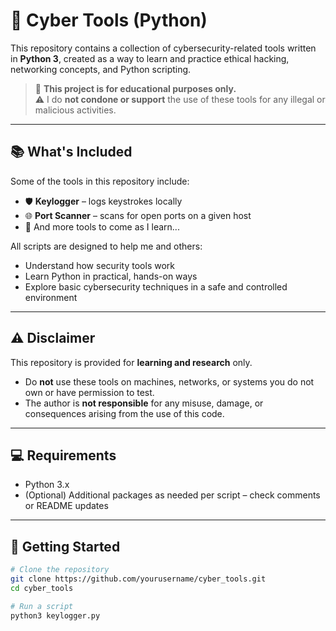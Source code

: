 # 🔧 Cyber Tools (Python)

This repository contains a collection of cybersecurity-related tools written in **Python 3**, created as a way to learn and practice ethical hacking, networking concepts, and Python scripting.

> 🚧 **This project is for educational purposes only.**  
> ⚠️ I do **not condone or support** the use of these tools for any illegal or malicious activities.

---

## 📚 What's Included

Some of the tools in this repository include:

- 🛡️ **Keylogger** – logs keystrokes locally
- 🌐 **Port Scanner** – scans for open ports on a given host
- 🧪 And more tools to come as I learn...

All scripts are designed to help me and others:
- Understand how security tools work
- Learn Python in practical, hands-on ways
- Explore basic cybersecurity techniques in a safe and controlled environment

---

## ⚠️ Disclaimer

This repository is provided for **learning and research** only.

- Do **not** use these tools on machines, networks, or systems you do not own or have permission to test.
- The author is **not responsible** for any misuse, damage, or consequences arising from the use of this code.

---

## 💻 Requirements

- Python 3.x
- (Optional) Additional packages as needed per script – check comments or README updates

---

## 🚀 Getting Started

```bash
# Clone the repository
git clone https://github.com/yourusername/cyber_tools.git
cd cyber_tools

# Run a script
python3 keylogger.py
